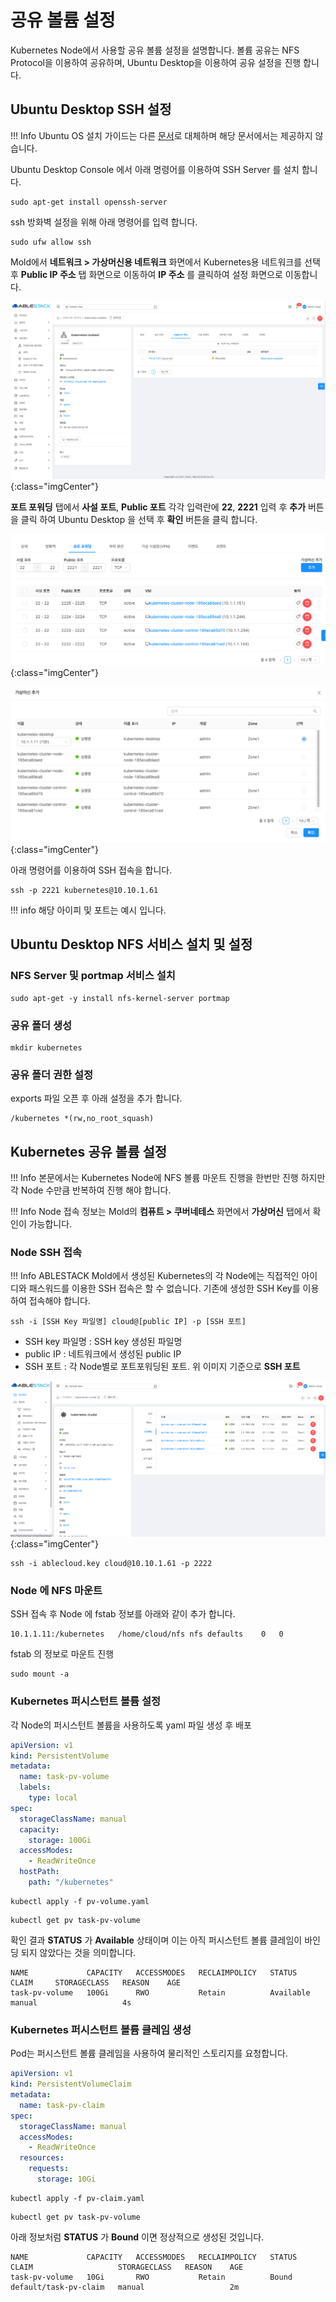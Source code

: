 # 공유 볼륨 설정

Kubernetes Node에서 사용할 공유 볼륨 설정을 설명합니다. 볼륨 공유는 NFS Protocol을 이용하여 공유하며, Ubuntu Desktop을
이용하여 공유 설정을 진행 합니다.

## Ubuntu Desktop SSH 설정

!!! Info
      Ubuntu OS 설치 가이드는 다른 [문서]()로 대체하며 해당 문서에서는 제공하지 않습니다.

Ubuntu Desktop Console 에서 아래 명령어를 이용하여 SSH Server 를 설치 합니다.
   ```shell
   sudo apt-get install openssh-server
   ```
ssh 방화벽 설정을 위해 아래 명령어를 입력 합니다.
   ```shell
   sudo ufw allow ssh
   ```
Mold에서 **네트워크 > 가상머신용 네트워크** 화면에서 Kubernetes용 네트워크를 선택 후 **Public IP 주소** 탭 화면으로 이동하여 **IP 주소** 를 클릭하여 설정 화면으로 이동합니다.

![kubernetes-cluster-shared-volume-create-01](../../assets/images/kubernetes-cluster-shared-volume-create-01.png){:class="imgCenter"}

**포트 포워딩** 탭에서 **사설 포트**, **Public 포트** 각각 입력란에 **22**, **2221** 입력 후 **추가** 버튼을 클릭 하여 Ubuntu Desktop 을 선택 후 **확인** 버튼을 클릭 합니다.
   
![kubernetes-cluster-shared-volume-create-02](../../assets/images/kubernetes-cluster-shared-volume-create-02.png){:class="imgCenter"}

![kubernetes-cluster-shared-volume-create-03](../../assets/images/kubernetes-cluster-shared-volume-create-03.png){:class="imgCenter"}

아래 명령어를 이용하여 SSH 접속을 합니다.

```shell
ssh -p 2221 kubernetes@10.10.1.61
```

!!! info
     해당 아이피 및 포트는 예시 입니다.

## Ubuntu Desktop NFS 서비스 설치 및 설정

### NFS Server 및 portmap 서비스 설치

```shell
sudo apt-get -y install nfs-kernel-server portmap
```

### 공유 폴더 생성

```shell
mkdir kubernetes
```

### 공유 폴더 권한 설정

exports 파일 오픈 후 아래 설정을 추가 합니다.

```shell title="sudo vi /etc/exports" linenums="1"
/kubernetes *(rw,no_root_squash)
```

## Kubernetes 공유 볼륨 설정

!!! Info
     본문에서는 Kubernetes Node에 NFS 볼륨 마운트 진행을 한번만 진행 하지만 각 Node 수만큼 반복하여 진행 해야 합니다.

!!! Info
     Node 접속 정보는 Mold의 **컴퓨트 > 쿠버네테스** 화면에서 **가상머신** 탭에서 확인이 가능합니다.

### Node SSH 접속

!!! Info
    ABLESTACK Mold에서 생성된 Kubernetes의 각 Node에는 직접적인 아이디와 패스워드를 이용한 SSH 접속은 할 수 없습니다.
    기존에 생성한 SSH Key를 이용하여 접속해야 합니다.

```shell
ssh -i [SSH Key 파일명] cloud@[public IP] -p [SSH 포트]
```

- SSH key 파일명 : SSH key 생성된 파일명
- public IP : 네트워크에서 생성된 public IP
- SSH 포트 : 각 Node별로 포트포워딩된 포트. 위 이미지 기준으로 **SSH 포트**

![kubernetes-cluster-shared-volume-create-04](../../assets/images/kubernetes-cluster-shared-volume-create-04.png){:class="imgCenter"}

```shell
ssh -i ablecloud.key cloud@10.10.1.61 -p 2222
```

###  Node 에 NFS 마운트

SSH 접속 후 Node 에 fstab 정보를 아래와 같이 추가 합니다.

```shell title="sudo vi /etc/exports" linenums="1"
10.1.1.11:/kubernetes	/home/cloud/nfs	nfs	defaults	0	0
```

fstab 의 정보로 마운트 진행

```shell
sudo mount -a
```

### Kubernetes 퍼시스턴트 볼륨 설정

각 Node의 퍼시스턴트 볼륨을 사용하도록 yaml 파일 생성 후 배포

```yaml title="pv-volume.yaml 생성" linenums="1"
apiVersion: v1
kind: PersistentVolume
metadata:
  name: task-pv-volume
  labels:
    type: local
spec:
  storageClassName: manual
  capacity:
    storage: 100Gi
  accessModes:
    - ReadWriteOnce
  hostPath:
    path: "/kubernetes"
```

```shell title="퍼시스턴트 볼륨 배포"
kubectl apply -f pv-volume.yaml
```

``` shell title="퍼시스턴트 볼륨 확인"
kubectl get pv task-pv-volume
```

확인 결과 **STATUS** 가 **Available** 상태이며 이는 아직 퍼시스턴트 볼륨 클레임이 바인딩 되지 않았다는 것을 의미합니다.

```shell
NAME             CAPACITY   ACCESSMODES   RECLAIMPOLICY   STATUS      CLAIM     STORAGECLASS   REASON    AGE
task-pv-volume   100Gi      RWO           Retain          Available             manual                   4s
```

### Kubernetes 퍼시스턴트 볼륨 클레임 생성

Pod는 퍼시스턴트 볼륨 클레임을 사용하여 물리적인 스토리지를 요청합니다.

```yaml title="pv-claim.yaml" linenums="1"
apiVersion: v1
kind: PersistentVolumeClaim
metadata:
  name: task-pv-claim
spec:
  storageClassName: manual
  accessModes:
    - ReadWriteOnce
  resources:
    requests:
      storage: 10Gi
```

```shell title="퍼시스던트 볼륨 클레임 생성"
kubectl apply -f pv-claim.yaml
```

``` shell title="퍼시스턴트 볼륨 확인"
kubectl get pv task-pv-volume
```

아래 정보처럼 **STATUS** 가 **Bound** 이면 정상적으로 생성된 것입니다.

```shell
NAME             CAPACITY   ACCESSMODES   RECLAIMPOLICY   STATUS    CLAIM                   STORAGECLASS   REASON    AGE
task-pv-volume   10Gi       RWO           Retain          Bound     default/task-pv-claim   manual                   2m
```